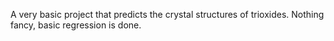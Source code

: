 A very basic project that predicts the crystal structures of trioxides.
Nothing fancy, basic regression is done.

